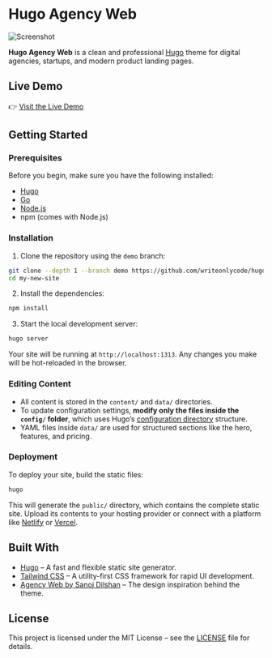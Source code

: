 # Hugo Agency Web

![Screenshot](https://github.com/writeonlycode/hugo-agency-web/blob/main/images/screenshot.png?raw=true)

**Hugo Agency Web** is a clean and professional [Hugo](https://gohugo.io/) theme for digital agencies, startups, and modern product landing pages.

## Live Demo

👉 [Visit the Live Demo](https://writeonlycode.github.io/hugo-agency-web/)

## Getting Started

### Prerequisites

Before you begin, make sure you have the following installed:

* [Hugo](https://gohugo.io/getting-started/installing/)
* [Go](https://go.dev/doc/install)
* [Node.js](https://nodejs.org/)
* npm (comes with Node.js)

### Installation

1. Clone the repository using the `demo` branch:

```bash
git clone --depth 1 --branch demo https://github.com/writeonlycode/hugo-agency-web.git my-new-site
cd my-new-site
```

2. Install the dependencies:

```bash
npm install
```

3. Start the local development server:

```bash
hugo server
```

Your site will be running at `http://localhost:1313`. Any changes you make will be hot-reloaded in the browser.

### Editing Content

* All content is stored in the `content/` and `data/` directories.
* To update configuration settings, **modify only the files inside the `config/` folder**, which uses Hugo’s [configuration directory](https://gohugo.io/getting-started/configuration/#configuration-directory) structure.
* YAML files inside `data/` are used for structured sections like the hero, features, and pricing.

### Deployment

To deploy your site, build the static files:

```bash
hugo
```

This will generate the `public/` directory, which contains the complete static site. Upload its contents to your hosting provider or connect with a platform like [Netlify](https://www.netlify.com/) or [Vercel](https://vercel.com/).

## Built With

* [Hugo](https://gohugo.io/) – A fast and flexible static site generator.
* [Tailwind CSS](https://tailwindcss.com/) – A utility-first CSS framework for rapid UI development.
* [Agency Web by Sanoj Dilshan](https://www.figma.com/community/file/1058767686059595687) – The design inspiration behind the theme.

## License

This project is licensed under the MIT License – see the [LICENSE](https://github.com/writeonlycode/hugo-agency-web/blob/main/LICENSE) file for details.
